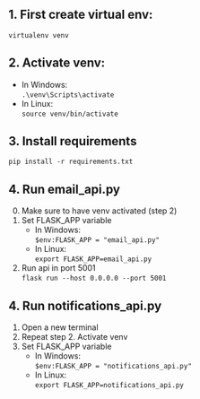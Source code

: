 ## 1. First create virtual env:
`virtualenv venv`
## 2. Activate venv:
* In Windows:  
`.\venv\Scripts\activate`
* In Linux:  
`source venv/bin/activate`
## 3. Install requirements
`pip install -r requirements.txt`
## 4. Run email_api.py
0. Make sure to have venv activated (step 2)
1. Set FLASK_APP variable
   * In Windows:  
`$env:FLASK_APP = "email_api.py"`  
   * In Linux:  
`export FLASK_APP=email_api.py`
2. Run api in port 5001  
`flask run --host 0.0.0.0 --port 5001`

## 4. Run notifications_api.py
1. Open a new terminal
2. Repeat step 2. Activate venv
3. Set FLASK_APP variable
   * In Windows:  
    `$env:FLASK_APP = "notifications_api.py"`  
   * In Linux:  
    `export FLASK_APP=notifications_api.py`